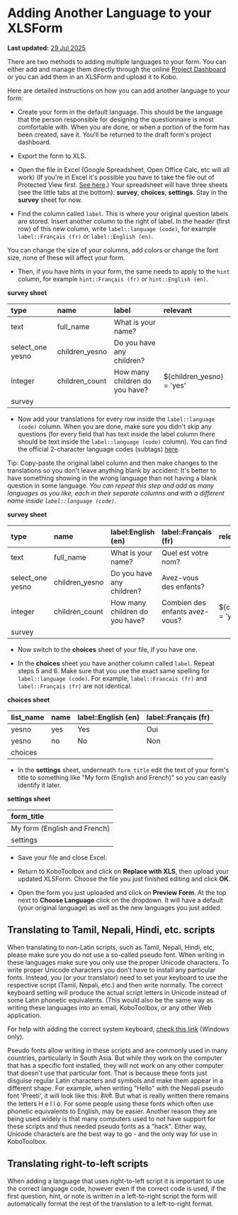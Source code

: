 # Adding Another Language to your XLSForm
**Last updated:** <a href="https://github.com/kobotoolbox/docs/blob/47cbc8887d6df73ef3bf760d5a3962b77ab26ed8/source/language_xls.md" class="reference">29 Jul 2025</a>

There are two methods to adding multiple languages to your form. You can either
add and manage them directly through the online
[Project Dashboard](language_dashboard.md) or you can add them in an XLSForm and
upload it to Kobo.

Here are detailed instructions on how you can add another language to your form:

-   Create your form in the default language. This should be the language that
    the person responsible for designing the questionnaire is most comfortable
    with. When you are done, or when a portion of the form has been created,
    save it. You'll be returned to the draft form's project dashboard.

-   Export the form to XLS.

-   Open the file in Excel (Google Spreadsheet, Open Office Calc, etc will all
    work) (If you're in Excel it's possible you have to take the file out of
    Protected View first.
    [See here](https://support.office.com/en-us/article/what-is-protected-view-d6f09ac7-e6b9-4495-8e43-2bbcdbcb6653?ocmsassetID=HA010355931&CorrelationId=04b441d5-5c7c-441a-bbac-8f34b3071869&ui=en-US&rs=en-US&ad=US).)
    Your spreadsheet will have three sheets (see the little tabs at the bottom):
    **survey**, **choices**, **settings**. Stay in the **survey** sheet for now.

-   Find the column called `label`. This is where your original question labels
    are stored. Insert another column to the right of label. In the header
    (first row) of this new column, write `label::language (code)`, for example
    `label::Français (fr)` or `label::English (en)`.

<p class="note">You can change the size of your columns, add colors or change the font size, none of these will affect your form.</p>

-   Then, if you have hints in your form, the same needs to apply to the `hint`
    column, for example `hint::Français (fr)` or `hint::English (en)`.

**survey sheet**

| type             | name           | label                          | relevant                  |
| :--------------- | :------------- | :----------------------------- | :------------------------ |
| text             | full_name      | What is your name?             |                           |
| select_one yesno | children_yesno | Do you have any children?      |                           |
| integer          | children_count | How many children do you have? | ${children_yesno} = 'yes' |
| survey |

-   Now add your translations for every row inside the `label::language (code)`
    column. When you are done, make sure you didn't skip any questions (for
    every field that has text inside the label column there should be text
    inside the `label::language (code)` column). You can find the official
    2-character language codes (subtags)
    [here](https://www.iana.org/assignments/language-subtag-registry/language-subtag-registry).

<p class="note">Tip: Copy-paste the original label column and then make changes to the translations so you don't leave anything blank by accident: It's better to have something showing in the wrong language than not having a blank question in some language. <em>You can repeat this step and add as many languages as you like, each in their separate columns and with a different name inside <code>label::language (code)</code>.</em></p>

**survey sheet**

| type             | name           | label:English (en)             | label::Français (fr)           | relevant                  |
| :--------------- | :------------- | :----------------------------- | :----------------------------- | :------------------------ |
| text             | full_name      | What is your name?             | Quel est votre nom?            |                           |
| select_one yesno | children_yesno | Do you have any children?      | Avez-vous des enfants?         |                           |
| integer          | children_count | How many children do you have? | Combien des enfants avez-vous? | ${children_yesno} = 'yes' |
| survey |

-   Now switch to the **choices** sheet of your file, if you have one.

-   In the **choices** sheet you have another column called `label`. Repeat
    steps 5 and 6. Make sure that you use the exact same spelling for
    `label::language (code)`. For example, `label::Francais (fr)` and
    `label::Français (fr)` are not identical.

**choices sheet**

| list_name | name | label::English (en) | label::Français (fr) |
| :-------- | :--- | :------------------ | :------------------- |
| yesno     | yes  | Yes                 | Oui                  |
| yesno     | no   | No                  | Non                  |
| choices |

-   In the **settings** sheet, underneath `form_title` edit the text of your
    form's title to something like "My form (English and French)" so you can
    easily identify it later.

**settings sheet**

| form_title                   |
| :--------------------------- |
| My form (English and French) |
| settings |

-   Save your file and close Excel.

-   Return to KoboToolbox and click on **Replace with XLS**, then upload your
    updated XLSForm. Choose the file you just finished editing and click **OK**.

-   Open the form you just uploaded and click on **Preview Form**. At the top
    next to **Choose Language** click on the dropdown. It will have a default
    (your original language) as well as the new languages you just added.

## Translating to Tamil, Nepali, Hindi, etc. scripts

When translating to non-Latin scripts, such as Tamil, Nepali, Hindi, etc, please
make sure you do not use a so-called pseudo font. When writing in these
languages make sure you only use the proper Unicode characters. To write proper
Unicode characters you don't have to install any particular fonts. Instead, you
(or your translator) need to set your keyboard to use the respective script
(Tamil, Nepali, etc.) and then write normally. The correct keyboard setting will
produce the actual script letters in Unicode instead of some Latin phonetic
equivalents. (This would also be the same way as writing these languages into an
email, KoboToolbox, or any other Web application.

For help with adding the correct system keyboard,
[check this link](https://support.microsoft.com/en-us/help/17424/windows-change-keyboard-layout)
(Windows only).

Pseudo fonts allow writing in these scripts and are commonly used in many
countries, particularly in South Asia. But while they work on the computer that
has a specific font installed, they will not work on any other computer that
doesn't use that particular font. That is because these fonts just disguise
regular Latin characters and symbols and make them appear in a different shape.
For example, when writing "Hello" with the Nepali pseudo font 'Preeti', it will
look like this: हेल्लो. But what is really written there remains the letters H e
l l o. For some people using these fonts which often use phonetic equivalents to
English, may be easier. Another reason they are being used widely is that many
computers used to not have support for these scripts and thus needed pseudo
fonts as a "hack". Either way, Unicode characters are the best way to go - and
the only way for use in KoboToolbox.

## Translating right-to-left scripts

When adding a language that uses right-to-left script it is important to use the
correct language code, however even if the correct code is used, if the first
question, hint, or note is written in a left-to-right script the form will
automatically format the rest of the translation to a left-to-right format.
